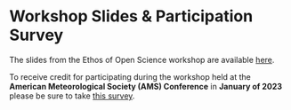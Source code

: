# Workshop Slides & Participation Survey

The slides from the Ethos of Open Science workshop are available [here](https://doi.org/10.5281/zenodo.7562309).

To receive credit for participating during the workshop held at the **American Meteorological Society (AMS) Conference** in **January of 2023** please be sure to take [this survey](https://forms.gle/em6bUacGsvzT6A8x9). 

